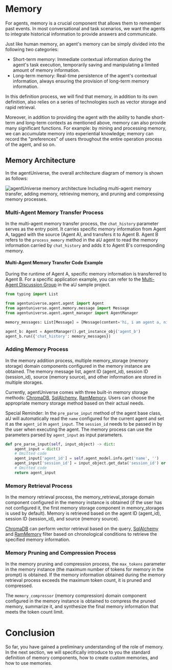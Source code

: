 # Memory

For agents, memory is a crucial component that allows them to remember past events. In most conversational and task
scenarios, we want the agents to integrate historical information to provide answers and communicate.

Just like human memory, an agent's memory can be simply divided into the following two categories:

* Short-term memory: Immediate contextual information during the agent's task execution, temporarily saving and
  manipulating a limited amount of memory information.
* Long-term memory: Real-time persistence of the agent's contextual information, always ensuring the provision of
  long-term memory information.

In this definition process, we will find that memory, in addition to its own definition, also relies on a series of
technologies such as vector storage and rapid retrieval.

Moreover, in addition to providing the agent with the ability to handle short-term and long-term contexts as mentioned
above, memory can also provide many significant functions. For example: by mining and processing memory, we can
accumulate memory into experiential knowledge; memory can record the "preferences" of users throughout the entire
operation process of the agent, and so on.

## Memory Architecture

In the agentUniverse, the overall architecture diagram of memory is shown as follows:

![agentUniverse memory architecture](../../../../_picture/memory.jpg)
Including multi-agent memory transfer, adding memory, retrieving memory, and pruning and compressing memory processes.

### Multi-Agent Memory Transfer Process

In the multi-agent memory transfer process, the `chat_history` parameter serves as the entry point. It carries specific
memory information from Agent A, tagged with the source (Agent A), and transfers it to Agent B. Agent B refers to
the `process_memory` method in the aU agent to read the memory information carried by `chat_history` and adds it to
Agent B's corresponding memory.

#### Multi-Agent Memory Transfer Code Example

During the runtime of Agent A, specific memory information is transferred to Agent B. For a specific application
example, you can refer to the [Multi-Agent Discussion Group](../../../Examples/Discussion_Group.md) in the aU sample project.

```python
from typing import List

from agentuniverse.agent.agent import Agent
from agentuniverse.agent.memory.message import Message
from agentuniverse.agent.agent_manager import AgentManager

memory_messages: List[Message] = [Message(content='hi, i am agent a, nice to meet you.', source='agent_a')]

agent_b: Agent = AgentManager().get_instance_obj('agent_b')
agent_b.run({'chat_history': memory_messages})
```

### Adding Memory Process

In the memory addition process, multiple memory_storage (memory storage) domain components configured in the memory
instance are obtained. The memory message list, agent ID (agent_id), session ID (session_id), source (memory source),
and other information are stored in multiple storages.

Currently, agentUniverse comes with three built-in memory storage
methods: [ChromaDB](../../../../../../agentuniverse/agent/memory/memory_storage/chroma_memory_storage.py), [SqlAlchemy](../../../../../../agentuniverse/agent/memory/memory_storage/sql_alchemy_memory_storage.py), [RamMemory](../../../../../../agentuniverse/agent/memory/memory_storage/ram_memory_storage.py).
Users can choose the appropriate memory storage method based on their actual needs.

Special Reminder: In the `pre_parse_input` method of the agent base class, aU will automatically read the `name`
configured for the current agent and set it as the `agent_id` in `agent_input`. The `session_id` needs to be passed in
by the user when executing the agent. The memory process can use the parameters parsed by `agent_input` as input
parameters.

```python
def pre_parse_input(self, input_object) -> dict:
    agent_input = dict()
    # Omitted code
    agent_input['agent_id'] = self.agent_model.info.get('name', '')
    agent_input['session_id'] = input_object.get_data('session_id') or ''
    # Omitted code
    return agent_input
```

### Memory Retrieval Process

In the memory retrieval process, the memory_retrieval_storage domain component configured in the memory instance is
obtained (if the user has not configured it, the first memory storage component in memory_storages is used by default).
Memory is retrieved based on the agent ID (agent_id), session ID (session_id), and source (memory source).

[ChromaDB](../../../../../../agentuniverse/agent/memory/memory_storage/chroma_memory_storage.py) can perform vector retrieval
based on the query,
[SqlAlchemy](../../../../../../agentuniverse/agent/memory/memory_storage/sql_alchemy_memory_storage.py)
and [RamMemory](../../../../../../agentuniverse/agent/memory/memory_storage/ram_memory_storage.py) filter based on
chronological conditions to retrieve the specified memory information.

### Memory Pruning and Compression Process

In the memory pruning and compression process, the `max_tokens` parameter in the memory instance (the maximum number of
tokens for memory in the prompt) is obtained. If the memory information obtained during the memory retrieval process
exceeds the maximum token count, it is pruned and compressed.

The `memory_compressor` (memory compression) domain component configured in the memory instance is obtained to compress
the pruned memory, summarize it, and synthesize the final memory information that meets the token count limit.

# Conclusion

So far, you have gained a preliminary understanding of the role of memory. In the next section, we will specifically
introduce to you the standard definition of memory components, how to create custom memories, and how to use memories.
